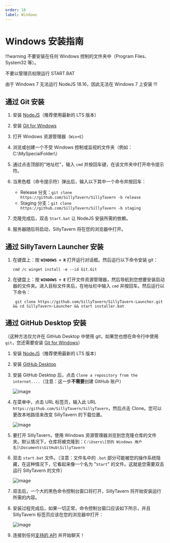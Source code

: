 ```yaml
---
order: 10
label: Windows
---
```

# Windows 安装指南

!!!warning
不要安装在任何 Windows 控制的文件夹中（Program Files、System32 等）。

不要以管理员权限运行 START.BAT

由于 Windows 7 无法运行 NodeJS 18.16，因此无法在 Windows 7 上安装
!!!

## 通过 Git 安装

1. 安装 [NodeJS](https://nodejs.org/en)（推荐使用最新的 LTS 版本）
2. 安装 [Git for Windows](https://gitforwindows.org/)
3. 打开 Windows 资源管理器（`Win+E`）
4. 浏览或创建一个不受 Windows 控制或监视的文件夹（例如：C:\MySpecialFolder\）
5. 通过点击顶部的"地址栏"，输入 `cmd` 并按回车键，在该文件夹中打开命令提示符。
6. 当黑色框（命令提示符）弹出后，输入以下其中一个命令并按回车：

   - Release 分支：`git clone https://github.com/SillyTavern/SillyTavern -b release`
   - Staging 分支：`git clone https://github.com/SillyTavern/SillyTavern -b staging`

7. 克隆完成后，双击 `Start.bat` 让 NodeJS 安装所需的依赖。
8. 服务器随后将启动，SillyTavern 将在您的浏览器中打开。

## 通过 SillyTavern Launcher 安装

1.  在键盘上：按 **`WINDOWS + R`** 打开运行对话框。然后运行以下命令安装 git：
    ```shell
    cmd /c winget install -e --id Git.Git
    ```
2. 在键盘上：按 **`WINDOWS + E`** 打开文件资源管理器，然后导航到您想要安装启动器的文件夹。进入目标文件夹后，在地址栏中输入 `cmd` 并按回车。然后运行以下命令：
   ```shell
    git clone https://github.com/SillyTavern/SillyTavern-Launcher.git && cd SillyTavern-Launcher && start installer.bat
    ```

## 通过 GitHub Desktop 安装
（这种方法仅允许在 GitHub Desktop 中使用 git，如果您也想在命令行中使用 `git`，您还需要安装 [Git for Windows](https://gitforwindows.org/)）

1. 安装 [NodeJS](https://nodejs.org/en)（推荐使用最新的 LTS 版本）
2. 安装 [GitHub Desktop](https://central.github.com/deployments/desktop/desktop/latest/win32)
3. 安装 GitHub Desktop 后，点击 `Clone a repository from the internet....`（注意：这一步**不需要**创建 GitHub 账户）
  
    ![image](/static/windows-1.png)

4. 在菜单中，点击 URL 标签页，输入此 URL `https://github.com/SillyTavern/SillyTavern`，然后点击 Clone。您可以更改本地路径来改变 SillyTavern 的下载位置。

    ![image](/static/windows-2.png)

5. 要打开 SillyTavern，使用 Windows 资源管理器浏览到您克隆仓库的文件夹。默认情况下，仓库将被克隆到：`C:\Users\[您的 Windows 用户名]\Documents\GitHub\SillyTavern`
  
6. 双击 `start.bat` 文件。（注意：文件名中的 `.bat` 部分可能被您的操作系统隐藏，在这种情况下，它看起来像一个名为 "`Start`" 的文件。这就是您需要双击运行 SillyTavern 的文件）

    ![image](/static/windows-3.png)

7. 双击后，一个大的黑色命令控制台窗口将打开，SillyTavern 将开始安装运行所需的内容。
  
8. 安装过程完成后，如果一切正常，命令控制台窗口应该如下所示，并且 SillyTavern 标签页应该在您的浏览器中打开：

    ![image](/static/windows-4.png)

9. 连接到任何[支持的 API](/Usage/API_Connections/index.md) 并开始聊天！
